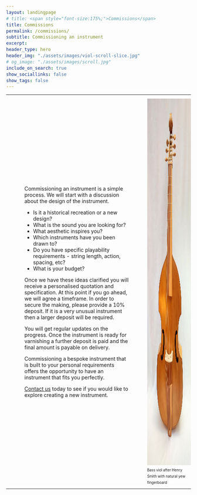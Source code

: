 ```yaml
---
layout: landingpage
# title: <span style="font-size:175%;">Commissions</span>
title: Commissions
permalink: /commissions/
subtitle: Commissioning an instrument
excerpt: 
header_type: hero
header_img: "./assets/images/viol-scroll-slice.jpg"
# og_image: "./assets/images/scroll.jpg"
include_on_search: true
show_sociallinks: false
show_tags: false
---
```

<table><tr><td style="padding: 10px 50px">
<p>
Commissioning an instrument is a simple process. We will start with a discussion about the design of the instrument.
</p>
<ul>
<li> Is it a historical recreation or a new design?</li>
<li> What is the sound you are looking for?</li>
<li> What aesthetic inspires you?</li>
<li> Which instruments have you been drawn to?</li>
<li> Do you have specific playability requirements - string length, action, spacing, etc?</li>
<li> What is your budget?</li>
</ul>

<p>
Once we have these ideas clarified you will receive a personalised quotation and specification. At this point if you go ahead, we will agree a timeframe.
In order to secure the making, please provide a 10% deposit. If it is a very unusual instrument then a larger deposit will be required.
</p>
<p/>
You will get regular updates on the progress. Once the instrument is ready for varnishing a further deposit is paid and the final amount is payable on delivery.

<p/>
Commissioning a bespoke instrument that is built to your personal requirements offers the opportunity to have an instrument that fits you perfectly. 
<p/>
<a href="/contact">Contact us</a> today to see if you would like to explore creating a new instrument.

</td><td style="padding: 10px 0px">

<img src="/assets/images/smith-viol.jpg" height="1000"/>
<span style="font-size:70%">Bass viol after Henry Smith with natural yew fingerboard</span>

</td></tr>
</table>
